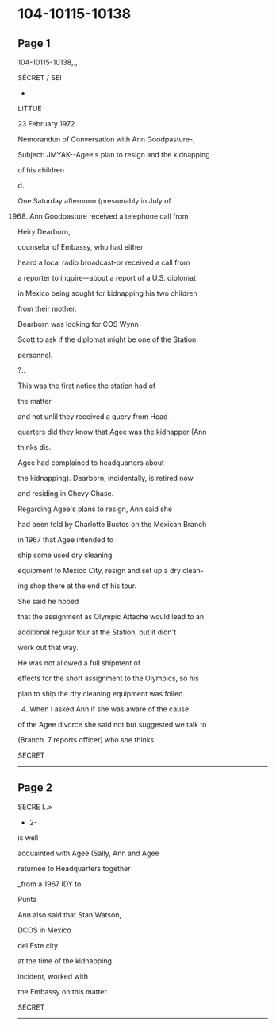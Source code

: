 # 104-10115-10138

## Page 1

104-10115-10138,.,

SÉCRET / SEI

-

LiTTUE

23 February 1972

Nemorandun of Conversation with Ann Goodpasture-,

Subject: JMYAK--Agee's plan to resign and the kidnapping

of his children

d.

One Saturday afternoon (presumably in July of

1968) Ann Goodpasture received a telephone call from

Heiry Dearborn,

counselor of Embassy, who had either

heard a local radio broadcast-or received a call from

a reporter to inquire--about a report of a U.S. diplomat

in Mexico being sought for kidnapping his two children

from their mother.

Dearborn was looking for COS Wynn

Scott to ask if the diplomat might be one of the Station

personnel.

?..

This was the first notice the station had of

the matter

and not unlil they received a query from Head-

quarters did they know that Agee was the kidnapper (Ann

thinks dis.

Agee had complained to headquarters about

the kidnapping). Dearborn, incidentally, is retired now

and residing in Chevy Chase.

Regarding Agee's plans to resign, Ann said she

had been told by Charlotte Bustos on the Mexican Branch

in 1967 that Agee intended to

ship some used dry cleaning

equipment to Mexico City, resign and set up a dry clean-

ing shop there at the end of his tour.

She said he hoped

that the assignment as Olympic Attache would lead to an

additional regular tour at the Station, but it didn't

work out that way.

He was not allowed a full shipment of

effects for the short assignment to the Olympics, so his

plan to ship the dry cleaning equipment was foiled.

4. When I asked Ann if she was aware of the cause

of the Agee divorce she said not but suggested we talk to

(Branch. 7 reports officer) who she thinks

SECRET

---

## Page 2

SECRE I..»

- 2-

is well

acquainted with Agee (Sally, Ann and Agee

returneé to Headquarters together

_from a 1967 IDY to

Punta

Ann also said that Stan Watson,

DCOS in Mexico

del Este city

at the time of the kidnapping

incident, worked with

the Embassy on this matter.

SECRET

---

